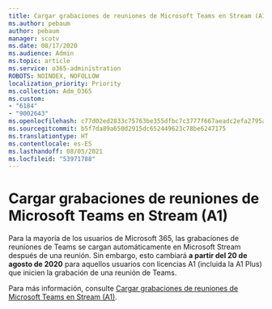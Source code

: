 ```yaml
---
title: Cargar grabaciones de reuniones de Microsoft Teams en Stream (A1)
ms.author: pebaum
author: pebaum
manager: scotv
ms.date: 08/17/2020
ms.audience: Admin
ms.topic: article
ms.service: o365-administration
ROBOTS: NOINDEX, NOFOLLOW
localization_priority: Priority
ms.collection: Adm_O365
ms.custom:
- "6184"
- "9002643"
ms.openlocfilehash: c77d02ed2833c75763be355dfbc7c3777f667aeadc2efa2795afaf3f6d5445e0
ms.sourcegitcommit: b5f7da89a650d2915dc652449623c78be6247175
ms.translationtype: HT
ms.contentlocale: es-ES
ms.lasthandoff: 08/05/2021
ms.locfileid: "53971788"
---
```

# <a name="upload-a-microsoft-teams-meeting-recording-to-stream-a1"></a>Cargar grabaciones de reuniones de Microsoft Teams en Stream (A1)

Para la mayoría de los usuarios de Microsoft 365, las grabaciones de reuniones de Teams se cargan automáticamente en Microsoft Stream después de una reunión. Sin embargo, esto cambiará **a partir del 20 de agosto de 2020** para aquellos usuarios con licencias A1 (incluida la A1 Plus) que inicien la grabación de una reunión de Teams.  

Para más información, consulte [Cargar grabaciones de reuniones de Microsoft Teams en Stream (A1)](https://docs.microsoft.com/stream/portal-upload-teams-meeting-recording).